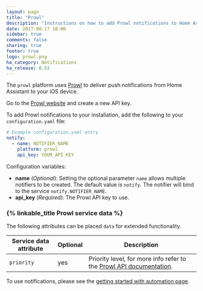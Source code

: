 ```yaml
---
layout: page
title: "Prowl"
description: "Instructions on how to add Prowl notifications to Home Assistant."
date: 2017-08-17 18:00
sidebar: true
comments: false
sharing: true
footer: true
logo: prowl.png
ha_category: Notifications
ha_release: 0.52
---
```



The `prowl` platform uses [Prowl](https://www.prowlapp.com/) to deliver push notifications from Home Assistant to your iOS device.

Go to the [Prowl website](https://www.prowlapp.com/) and create a new API key.

To add Prowl notifications to your installation, add the following to your `configuration.yaml` file:

```yaml
# Example configuration.yaml entry
notify:
  - name: NOTIFIER_NAME
    platform: prowl
    api_key: YOUR_API_KEY
```

Configuration variables:

- **name** (*Optional*): Setting the optional parameter `name` allows multiple notifiers to be created. The default value is `notify`. The notifier will bind to the service `notify.NOTIFIER_NAME`.
- **api_key** (*Required*): The Prowl API key to use.

### {% linkable_title Prowl service data %}

The following attributes can be placed `data` for extended functionality.

| Service data attribute | Optional | Description |
| ---------------------- | -------- | ----------- |
| `priority`             |      yes | Priority level, for more info refer to the [Prowl API documentation](https://www.prowlapp.com/api.php#add). |

To use notifications, please see the [getting started with automation page](/getting-started/automation/).
